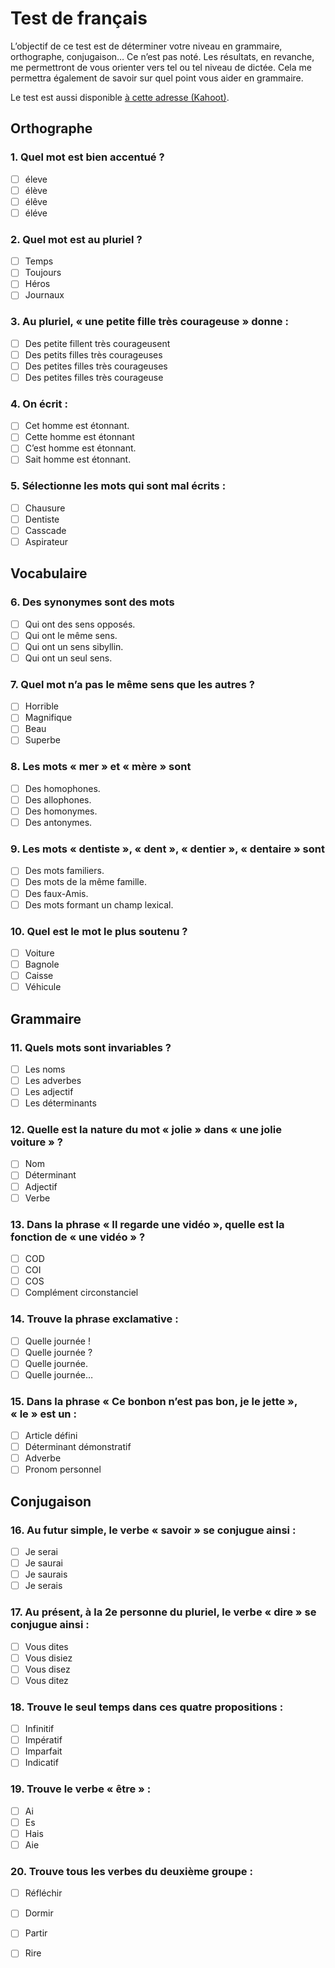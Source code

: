 # Test de français

L’objectif de ce test est de déterminer votre niveau en grammaire, orthographe, conjugaison…
Ce n’est pas noté. Les résultats, en revanche, me permettront de vous orienter vers tel ou tel niveau de dictée. Cela me permettra également de savoir sur quel point vous aider en grammaire.

Le test est aussi disponible [à cette adresse (Kahoot)](https://play.kahoot.it/#/k/2d289ad9-11fd-4649-8a07-c24609268704).

## Orthographe

### 1. Quel mot est bien accentué ?

- [ ] éleve
- [ ] élève
- [ ] élêve
- [ ] éléve

### 2. Quel mot est au pluriel ?

- [ ] Temps
- [ ] Toujours
- [ ] Héros
- [ ] Journaux

### 3. Au pluriel, « une petite fille très courageuse » donne :

- [ ] Des petite fillent très courageusent
- [ ] Des petits filles très courageuses
- [ ] Des petites filles très courageuses
- [ ] Des petites filles très courageuse

### 4. On écrit :

- [ ] Cet homme est étonnant.
- [ ] Cette homme est étonnant
- [ ] C’est homme est étonnant.
- [ ] Sait homme est étonnant.

### 5. Sélectionne les mots qui sont mal écrits :

- [ ] Chausure
- [ ] Dentiste
- [ ] Casscade
- [ ] Aspirateur

## Vocabulaire

### 6. Des synonymes sont des mots

- [ ] Qui ont des sens opposés.
- [ ] Qui ont le même sens.
- [ ] Qui ont un sens sibyllin.
- [ ] Qui ont un seul sens.

### 7. Quel mot n’a pas le même sens que les autres ?

- [ ] Horrible
- [ ] Magnifique
- [ ] Beau
- [ ] Superbe

### 8. Les mots « mer » et « mère » sont

- [ ] Des homophones.
- [ ] Des allophones.
- [ ] Des homonymes.
- [ ] Des antonymes.

### 9. Les mots « dentiste », « dent », « dentier », « dentaire » sont

- [ ] Des mots familiers.
- [ ] Des mots de la même famille.
- [ ] Des faux-Amis.
- [ ] Des mots formant un champ lexical.

### 10. Quel est le mot le plus soutenu ?

- [ ] Voiture
- [ ] Bagnole
- [ ] Caisse
- [ ] Véhicule

## Grammaire

### 11. Quels mots sont invariables ?

- [ ] Les noms
- [ ] Les adverbes
- [ ] Les adjectif
- [ ] Les déterminants

### 12. Quelle est la nature du mot « jolie » dans « une jolie voiture » ?

- [ ] Nom
- [ ] Déterminant
- [ ] Adjectif
- [ ] Verbe

### 13. Dans la phrase « Il regarde une vidéo », quelle est la fonction de « une vidéo » ?

- [ ] COD
- [ ] COI
- [ ] COS
- [ ] Complément circonstanciel

### 14. Trouve la phrase exclamative :

- [ ] Quelle journée !
- [ ] Quelle journée ?
- [ ] Quelle journée.
- [ ] Quelle journée…

### 15. Dans la phrase « Ce bonbon n’est pas bon, je le jette », « le » est un :

- [ ] Article défini
- [ ] Déterminant démonstratif
- [ ] Adverbe
- [ ] Pronom personnel

## Conjugaison

### 16. Au futur simple, le verbe « savoir » se conjugue ainsi :

- [ ] Je serai
- [ ] Je saurai
- [ ] Je saurais
- [ ] Je serais

### 17. Au présent, à la 2e personne du pluriel, le verbe « dire » se conjugue ainsi :

- [ ] Vous dites
- [ ] Vous disiez
- [ ] Vous disez
- [ ] Vous ditez

### 18. Trouve le seul temps dans ces quatre propositions :

- [ ] Infinitif
- [ ] Impératif
- [ ] Imparfait
- [ ] Indicatif

### 19. Trouve le verbe « être » :

- [ ] Ai
- [ ] Es
- [ ] Hais
- [ ] Aie

### 20. Trouve tous les verbes du deuxième groupe :

- [ ] Réfléchir
- [ ] Dormir
- [ ] Partir
- [ ] Rire


